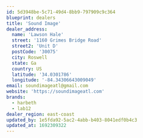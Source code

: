 ```yaml
---
id: 5d3948be-5c71-49d4-8bb9-797909c9c364
blueprint: dealers
title: 'Sound Image'
dealer_address:
  name: 'Lawson Hale'
  street: '1160 Grimes Bridge Road'
  street2: 'Unit D'
  postCode: '30075'
  city: Roswell
  state: Ga
  country: US
  latitude: '34.0301786'
  longitude: '-84.34306643009049'
email: soundimageatl@gmail.com
website: 'https://soundimageatl.com'
brands:
  - harbeth
  - lab12
dealer_region: east-coast
updated_by: 1e5fda92-5ac2-4abb-b403-8041edf0b4c3
updated_at: 1692309322
---
```

